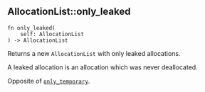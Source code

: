 ## AllocationList::only_leaked

```rhai
fn only_leaked(
    self: AllocationList
) -> AllocationList
```

Returns a new `AllocationList` with only leaked allocations.

A leaked allocation is an allocation which was never deallocated.

Opposite of [`only_temporary`](./only_temporary.md).
